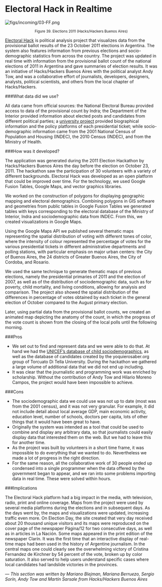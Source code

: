 # Electoral Hack in Realtime

![figs/incoming/03-FF.png](http://datajournalismhandbook.org/1.0/en/figs/incoming/03-FF.png "Figure 39. Elections 2011 (Hacks/Hackers Buenos Aires)")

<center><small>Figure 39. Elections 2011 (Hacks/Hackers Buenos Aires)</small></center>

[Electoral Hack](http://elecciones.hhba.info/) is political analysis project that visualizes data from the provisional ballot results of the 23 October 2011 elections in Argentina. The system also features information from previous elections and socio-demographic statistics from across the country. The project was updated in real time with information from the provisional ballot count of the national elections of 2011 in Argentina and gave summaries of election results. It was an initiative of Hacks/Hackers Buenos Aires with the political analyst Andy Tow, and was a collaborative effort of journalists, developers, designers, analysts, political scientists, and others from the local chapter of Hacks/Hackers.

###What data did we use?

All data came from official sources: the National Electoral Bureau provided access to data of the provisional count by Indra; the Department of the Interior provided information about elected posts and candidates from different political parties; a [university project](http://yoquierosaber.org/) provided biographical information and the policy platforms of each presidential ticket; while socio-demographic information came from the 2001 National Census of Population and Housing (INDEC), the 2010 Census (INDEC), and from the Ministry of Health.

###How was it developed?

The application was generated during the 2011 Election Hackathon by Hacks/Hackers Buenos Aires the day before the election on October 23, 2011. The hackathon saw the participation of 30 volunteers with a variety of different backgrounds. Electoral Hack was developed as an open platform that could be improved over time. For the technology, we used Google Fusion Tables, Google Maps, and vector graphics libraries.

We worked on the construction of polygons for displaying geographic mapping and electoral demographics. Combining polygons in GIS software and geometries from public tables in Google Fusion Tables we generated tables with keys corresponding to the electoral database of the Ministry of Interior, Indra and sociodemographic data from INDEC. From this, we created visualizations in Google Maps.

Using the Google Maps API we published several thematic maps representing the spatial distribution of voting with different tones of color, where the intensity of colour represented the percentage of votes for the various presidential tickets in different administrative departments and polling stations, with particular emphasis on major urban centers: the City of Buenos Aires, the 24 districts of Greater Buenos Aires, the City of Cordoba, and Rosario.

We used the same technique to generate thematic maps of previous elections, namely the presidential primaries of 2011 and the election of 2007, as well as of the distribution of sociodemographic data, such as for poverty, child mortality, and living conditions, allowing for analysis and comparison. The project also showed the spatial distribution of the differences in percentage of votes obtained by each ticket in the general election of October compared to the August primary election.

Later, using partial data from the provisional ballot counts, we created an animated map depicting the anatomy of the count, in which the progress of the vote count is shown from the closing of the local polls until the following morning.

###Pros
* We set out to find and represent data and we were able to do that. At hand we had the [UNICEF’s database of child sociodemographics](http://infoargentina.unicef.org.ar/), as well as the database of candidates created by the yoquierosaber.org group of Torcuato Di Tella University. During the hackathon we gathered a large volume of additional data that we did not end up including.
* It was clear that the journalistic and programming work was enriched by scholarship. Without the contribution of Andy Tow and Hilario Moreno Campos, the project would have been impossible to achieve.

###Cons
* The sociodemographic data we could use was not up to date (most was from the 2001 census), and it was not very granular. For example, it did not include detail about local average GDP, main economic activity, education level, number of schools, doctors per capita, lots of other things that it would have been great to have.
* Originally the system was intended as a tool that could be used to combine and display any arbitrary data, so that journalists could easily display data that interested them on the web. But we had to leave this for another time.
* As the project was built by volunteers in a short time frame, it was impossible to do everything that we wanted to do. Nevertheless we made a lot of progress in the right direction.
* For the same reason, all the collaborative work of 30 people ended up condensed into a single programmer when the data offered by the government began to appear, and we ran into some problems importing data in real time. These were solved within hours.

###Implications

The Electoral Hack platform had a big impact in the media, with television, radio, print and online coverage. Maps from the project were used by several media platforms during the elections and in subsequent days. As the days went by, the maps and visualizations were updated, increasing traffic even more. On Election Day, the site created that very day received about 20 thousand unique visitors and its maps were reproduced on the cover page of the newspaper Página/12 for two consecutive days, as well as in articles in La Nación. Some maps appeared in the print edition of the newspaper Clarín. It was the first time that an interactive display of real-time maps had been used in the history of Argentine journalism. In the central maps one could clearly see the overwhelming victory of Cristina Fernandez de Kirchner by 54 percent of the vote, broken up by color saturation. It also served to help users understand specific cases where local candidates had landslide victories in the provinces.

— *This section was written by Mariano Blejman, Mariana Berruezo, Sergio Sorín, Andy Tow and Martín Sarsale from Hacks/Hackers Buenos Aires*
